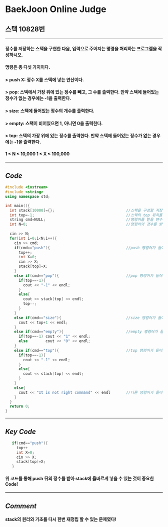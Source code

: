 # **BaekJoon Online Judge**
## 스택 10828번
---
#### 정수를 저장하는 스택을 구현한 다음, 입력으로 주어지는 명령을 처리하는 프로그램을 작성하시오.

#### 명령은 총 다섯 가지이다.

#### > push X: 정수 X를 스택에 넣는 연산이다.
#### > pop: 스택에서 가장 위에 있는 정수를 빼고, 그 수를 출력한다. 만약 스택에 들어있는 정수가 없는 경우에는 -1을 출력한다.
#### > size: 스택에 들어있는 정수의 개수를 출력한다.
#### > empty: 스택이 비어있으면 1, 아니면 0을 출력한다.
#### > top: 스택의 가장 위에 있는 정수를 출력한다. 만약 스택에 들어있는 정수가 없는 경우에는 -1을 출력한다.

#### 1 ≤ N ≤ 10,000   1 ≤ X ≤ 100,000
---
## **_Code_**
```cpp
#include <iostream>
#include <string>
using namespace std;

int main(){
  int stack[10000]={};                                //스택을 구성할 저장공간
  int top=-1;                                         //스택의 top 위치를 나타낼 변수
  string cmd=NULL;                                    //명령어를 받을 변수
  int N=0;                                            //명령어의 갯수를 받을 변수
  
  cin >> N;
  for(int i=0;i<N;i++){
    cin >> cmd;
    if(cmd=="push"){                                  //push 명령어가 들어오면 그 다음에 들어올 정수를 받아 top을 증가 시킨 후 stack의 top에 저장
      top++;
      int X=0;
      cin >> X;
      stack[top]=X;
    }
    else if(cmd=="pop"){                              //pop 명령어가 들어오면 현재의 top 값을 보여준 뒤 top의 위치를 감소
      if(top==-1){
        cout << "-1" << endl;
      }
      else{
        cout << stack[top] << endl;
        top--;                                       
      }
    }
    else if(cmd=="size"){                             //size 명령어가 들어오면 현재 스택의 크기이므로 top에 +1을 해준 값을 출력(top은 index이기 때문에 0부터 시작하므로)
      cout << top+1 << endl; 
    }  
    else if(cmd=="empty"){                            //empty 명령어가 들어오면 현재 top의 위치를 확인해준 후 해당 결과에 맞는 값 출력
      if(top==-1) cout << "1" << endl;
      else        cout << "0" << endl;
    }
    else if(cmd=="top"){                              //top 명령어가 들어오면 현재 top의 위치를 출력
      if(top==-1){
        cout << "-1" << endl;
      }
      else{
        cout << stack[top] << endl;
      }
    }
    else{
      cout << "It is not right command" << endl       //다른 명령어가 들어온다면 "옳바른 명령어가 아닙니다" 를 출력
    }
  }
  return 0;
}
```
---
## **_Key Code_**
```cpp 
   if(cmd=="push"){
     top++
     int X=0;
     cin >> X;
     stack[top]=X;
   }
```
#### 위 코드를 통해 push 뒤의 정수를 받아 stack에 옳바르게 넣을 수 있는 것이 중요한 Code!
---
## **_Comment_**
#### stack의 원리와 기초를 다시 한번 재정립 할 수 있는 문제였다!
    
      
